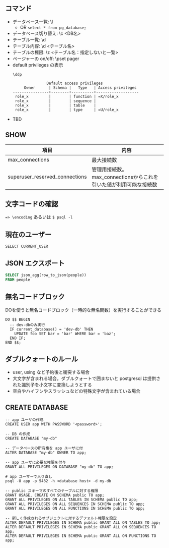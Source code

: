 ## コマンド

* データベース一覧: \l
  * OR `select * from pg_database;`  
* データベース切り替え: \c <DB名>
* テーブル一覧: \d
* テーブル内容: \d <テーブル名>
* テーブルの権限: \z <テーブル名：指定しないと一覧>
* ページャーの on/off: \pset pager
* default privileges の表示
  ```
  \ddp 
  
                 Default access privileges
       Owner      | Schema |   Type   | Access privileges 
  ----------------+--------+----------+-------------------
   role_x         |        | function | =X/role_x
   role_x         |        | sequence | 
   role_x         |        | table    | 
   role_x         |        | type     | =U/role_x
  ```
* TBD
  
## SHOW

|項目|内容|
|--|--|
|max_connections|最大接続数|
|superuser_reserved_connections|管理用接続数。max_connectionsからこれを引いた値が利用可能な接続数|


## 文字コードの確認

`=> \encoding`
あるいは
`$ psql -l`

## 現在のユーザー

```
SELECT CURRENT_USER
```

## JSON エクスポート

```sql
SELECT json_agg(row_to_json(people))
FROM people
```

## 無名コードブロック

DOを使うと無名コードブロック（一時的な無名関数）を実行することができる

```
DO $$ BEGIN
  -- dev-dbのみ実行
  IF current_database() = 'dev-db' THEN
    UPDATE foo SET bar = 'bar' WHERE bar = 'baz';
  END IF;
END $$;
```

## ダブルクォートのルール

- user, using など予約後と衝突する場合
- 大文字が含まれる場合。ダブルクォートで囲まないと postgresql は提供された識別子を小文字に変換しようとする
- 空白やハイフンやスラッシュなどの特殊文字が含まれている場合


## CREATE DATABASE

```
-- app ユーザの作成
CREATE USER app WITH PASSWORD '<password>';

-- DB の作成
CREATE DATABASE "my-db"

-- データベースの所有権を app ユーザに付
ALTER DATABASE "my-db" OWNER TO app;

-- app ユーザに必要な権限を付与
GRANT ALL PRIVILEGES ON DATABASE "my-db" TO app;

# app ユーザーで入り直し
psql -U app -p 5432 -h <database host> -d my-db

-- public スキーマのすべてのテーブルに対する権限
GRANT USAGE, CREATE ON SCHEMA public TO app;
GRANT ALL PRIVILEGES ON ALL TABLES IN SCHEMA public TO app;
GRANT ALL PRIVILEGES ON ALL SEQUENCES IN SCHEMA public TO app;
GRANT ALL PRIVILEGES ON ALL FUNCTIONS IN SCHEMA public TO app;

-- 新しく作成されるオブジェクトに対するデフォルト権限を設定
ALTER DEFAULT PRIVILEGES IN SCHEMA public GRANT ALL ON TABLES TO app;
ALTER DEFAULT PRIVILEGES IN SCHEMA public GRANT ALL ON SEQUENCES TO app;
ALTER DEFAULT PRIVILEGES IN SCHEMA public GRANT ALL ON FUNCTIONS TO app;
```
